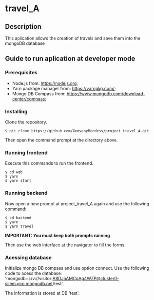 # travel_A

## Description

This aplication allows the creation of travels and save them into the mongoDB database

## Guide to run aplication at developer mode

### Prerequisites

* Node.js from: https://nodejs.org;
* Yarn package manager from: https://yarnpkg.com/;
* Mongo DB Compass from: https://www.mongodb.com/download-center/compass;

### Installing

Clone the repository.
```
$ git clone https://github.com/GeovanyMendess/project_travel_A.git
```
Then open the command prompt at the directory above.

### Running frontend

Execute this commands to run the frontend.
```
$ cd web
$ yarn
$ yarn start
```

### Running backend

Now open a new prompt at project_travel_A again and use the following command:

 ```
 $ cd backend
 $ yarn
 $ yarn travel
 ```

**IMPORTANT: You must keep both prompts running**

Then use the web interface at the navigator to fill the forms.

### Acessing database

Initialize mongo DB compass and use option connect. Use the following code to acess the database:
'mongodb+srv://visitor:A8DJaAMCgAg4WZP@cluster0-siiem.gcp.mongodb.net/test'. 

The information is stored at DB 'test'.




